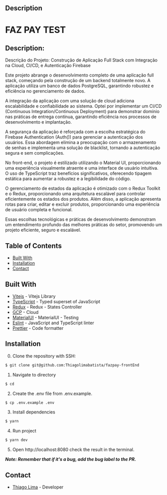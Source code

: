 


## Description

# FAZ PAY TEST

## Description:


Descrição do Projeto: Construção de Aplicação Full Stack com Integração na Cloud, CI/CD, e Autenticação Firebase

Este projeto abrange o desenvolvimento completo de uma aplicação full stack, começando pela construção de um backend totalmente novo. A aplicação utiliza um banco de dados PostgreSQL, garantindo robustez e eficiência no gerenciamento de dados.

A integração da aplicação com uma solução de cloud adiciona escalabilidade e confiabilidade ao sistema. Optei por implementar um CI/CD (Continuous Integration/Continuous Deployment) para demonstrar domínio nas práticas de entrega contínua, garantindo eficiência nos processos de desenvolvimento e implantação.

A segurança da aplicação é reforçada com a escolha estratégica do Firebase Authentication (Auth()) para gerenciar a autenticação dos usuários. Essa abordagem elimina a preocupação com o armazenamento de senhas e implementa uma solução de blacklist, tornando a autenticação segura e sem complicações.

No front-end, o projeto é estilizado utilizando o Material UI, proporcionando uma experiência visualmente atraente e uma interface de usuário intuitiva. O uso de TypeScript traz benefícios significativos, oferecendo tipagem estática para aumentar a robustez e a legibilidade do código.

O gerenciamento de estados da aplicação é otimizado com o Redux Toolkit e o Redux, proporcionando uma arquitetura escalável para controlar eficientemente os estados dos produtos. Além disso, a aplicação apresenta rotas para criar, editar e excluir produtos, proporcionando uma experiência de usuário completa e funcional.

Essas escolhas tecnológicas e práticas de desenvolvimento demonstram um entendimento profundo das melhores práticas do setor, promovendo um projeto eficiente, seguro e escalável.



## Table of Contents

- [Built With](#built-with) 
- [Installation](#installation)
- [Contact](#contact)


## Built With

- [Vitejs](https://vitejs.dev/) - Vitejs Library
- [TypeScript](https://www.typescriptlang.org) - Typed superset of JavaScript
- [Redux](https://redux.js.org/) - Redux - States Controller
- [GCP](https://console.cloud.google.com/welcome?project=ff-prod-platform) - Cloud
- [MaterialUI](https://mui.com/material-ui/) - MaterialUI - Testing
- [Eslint](https://eslint.org/) - JavaScript and TypeScript linter
- [Prettier](https://prettier.io/) - Code formatter


## Installation

0. Clone the repository with SSH:

```bash
$ git clone git@github.com:Thiagolimabatista/fazpay-frontEnd
```

1. Navigate to directory

```bash
$ cd 
```

2. Create the .env file from .env.example.

```bash
$ cp .env.example .env
```

3. Install dependencies

```bash
$ yarn
```

4. Run project

```bash
$ yarn dev
```

5. Open http://localhost:8080 check the result in the terminal.


***Note: Remember that if it's a bug, add the bug label to the PR.***


## Contact

- [Thiago Lima](mailto:thiagolimadesenvolvedor@gmail.com) - Developer


<br/>

